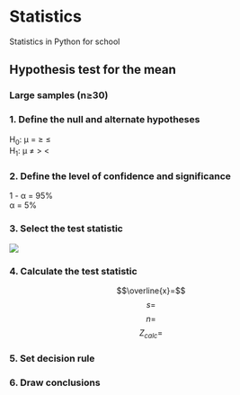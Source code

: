 # Statistics
Statistics in Python for school

## Hypothesis test for the mean
### Large samples (n≥30)

### 1. Define the null and alternate hypotheses
H<sub>0</sub>: µ = ≥ ≤  
H<sub>1</sub>: µ ≠ > <
### 2. Define the level of confidence and significance
1 - α = 95%  
α = 5%
### 3. Select the test statistic
<img src="https://render.githubusercontent.com/render/math?math=Z = \frac{\overline{x}-µ}{\frac{s}{ \sqrt{n}}}">  

### 4. Calculate the test statistic
$$\overline{x}=$$
$$s=$$
$$n=$$
$$Z_{calc}=$$
### 5. Set decision rule
### 6. Draw conclusions